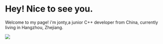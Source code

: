 # Hey! Nice to see you.

Welcome to my page!
i'm jonty,a junior C++ developer from China, currently living in Hangzhou, Zhejiang.



![](https://github-readme-stats.vercel.app/api?username=langchou&theme=dark)
